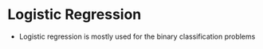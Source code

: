 # Logistic Regression 

* Logistic regression is mostly used for the binary classification problems


    
    
        
